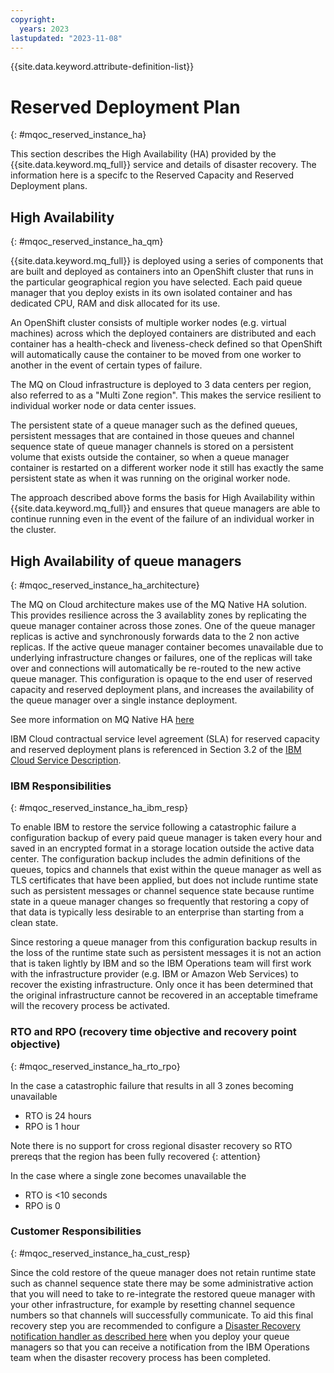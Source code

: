 ```yaml
---
copyright:
  years: 2023
lastupdated: "2023-11-08"
---
```


{{site.data.keyword.attribute-definition-list}}

# Reserved Deployment Plan
{: #mqoc_reserved_instance_ha}

This section describes the High Availability (HA) provided by the {{site.data.keyword.mq_full}} service and details of disaster recovery.
The information here is a specifc to the Reserved Capacity and Reserved Deployment plans.

## High Availability
{: #mqoc_reserved_instance_ha_qm}

{{site.data.keyword.mq_full}} is deployed using a series of components that are built and deployed as containers into an OpenShift cluster that runs in the particular geographical region you have selected. Each paid queue manager that you deploy exists in its own isolated container and has dedicated CPU, RAM and disk allocated for its use.

An OpenShift cluster consists of multiple worker nodes (e.g. virtual machines) across which the deployed containers are distributed and each container has a health-check and liveness-check defined so that OpenShift will automatically cause the container to be moved from one worker to another in the event of certain types of failure.

The MQ on Cloud infrastructure is deployed to 3 data centers per region, also referred to as a "Multi Zone region".  This makes the service resilient to individual worker node or data center issues.

The persistent state of a queue manager such as the defined queues, persistent messages that are contained in those queues and channel sequence state of queue manager channels is stored on a persistent volume that exists outside the container, so when a queue manager container is restarted on a different worker node it still has exactly the same persistent state as when it was running on the original worker node.

The approach described above forms the basis for High Availability within {{site.data.keyword.mq_full}} and ensures that queue managers are able to continue running even in the event of the failure of an individual worker in the cluster.

## High Availability of queue managers
{: #mqoc_reserved_instance_ha_architecture}

The MQ on Cloud architecture makes use of the MQ Native HA solution.  This provides resilience across the 3 availablity zones by replicating the queue manager container across those zones.  One of the queue manager replicas is active and synchronously forwards data to the 2 non active replicas.  If the active queue manager container becomes unavailable due to underlying infrastructure changes or failures, one of the replicas will take over and connections will automatically be re-routed to the new active queue manager.  This configuration is opaque to the end user of reserved capacity and reserved deployment plans, and increases the availability of the queue manager over a single instance deployment.

See more information on MQ Native HA [here](https://www.ibm.com/docs/en/ibm-mq/latest?topic=configurations-native-ha)

IBM Cloud contractual service level agreement (SLA) for reserved capacity and reserved deployment plans is referenced in Section 3.2 of the [IBM Cloud Service Description](https://www-03.ibm.com/software/sla/sladb.nsf/sla/bm).

### IBM Responsibilities
{: #mqoc_reserved_instance_ha_ibm_resp}

To enable IBM to restore the service following a catastrophic failure a configuration backup of every paid queue manager is taken every hour and saved in an encrypted format in a storage location outside the active data center. The configuration backup includes the admin definitions of the queues, topics and channels that exist within the queue manager as well as TLS certificates that have been applied, but does not include runtime state such as persistent messages or channel sequence state because runtime state in a queue manager changes so frequently that restoring a copy of that data is typically less desirable to an enterprise than starting from a clean state.

Since restoring a queue manager from this configuration backup results in the loss of the runtime state such as persistent messages it is not an action that is taken lightly by IBM and so the IBM Operations team will first work with the infrastructure provider (e.g. IBM or Amazon Web Services) to recover the existing infrastructure. Only once it has been determined that the original infrastructure cannot be recovered in an acceptable timeframe will the recovery process be activated.

### RTO and RPO (recovery time objective and recovery point objective)
{: #mqoc_reserved_instance_ha_rto_rpo}

In the case a catastrophic failure that results in all 3 zones becoming unavailable
- RTO is 24 hours
- RPO is 1 hour

Note there is no support for cross regional disaster recovery so RTO prereqs that the region has been fully recovered
{: attention}

In the case where a single zone becomes unavailable the
- RTO is <10 seconds
- RPO is 0

### Customer Responsibilities
{: #mqoc_reserved_instance_ha_cust_resp}

Since the cold restore of the queue manager does not retain runtime state such as channel sequence state there may be some administrative action that you will need to take to re-integrate the restored queue manager with your other infrastructure, for example by resetting channel sequence numbers so that channels will successfully communicate. To aid this final recovery step you are recommended to configure a [Disaster Recovery notification handler as described here](/docs/services/mqcloud?topic=mqcloud-mqoc_dr_notifications) when you deploy your queue managers so that you can receive a notification from the IBM Operations team when the disaster recovery process has been completed.
